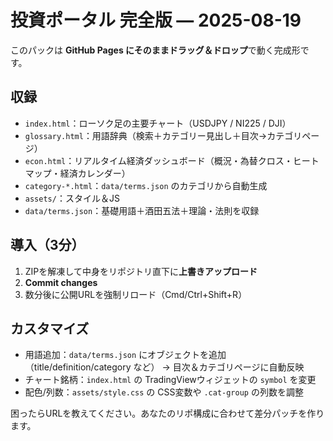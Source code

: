 # 投資ポータル 完全版 — 2025-08-19

このパックは **GitHub Pages にそのままドラッグ＆ドロップ**で動く完成形です。

## 収録
- `index.html`：ローソク足の主要チャート（USDJPY / NI225 / DJI）
- `glossary.html`：用語辞典（検索＋カテゴリー見出し＋目次→カテゴリページ）
- `econ.html`：リアルタイム経済ダッシュボード（概況・為替クロス・ヒートマップ・経済カレンダー）
- `category-*.html`：`data/terms.json` のカテゴリから自動生成
- `assets/`：スタイル＆JS
- `data/terms.json`：基礎用語＋酒田五法＋理論・法則を収録

## 導入（3分）
1. ZIPを解凍して中身をリポジトリ直下に**上書きアップロード**
2. **Commit changes**
3. 数分後に公開URLを強制リロード（Cmd/Ctrl+Shift+R）

## カスタマイズ
- 用語追加：`data/terms.json` にオブジェクトを追加（title/definition/category など） → 目次＆カテゴリページに自動反映
- チャート銘柄：`index.html` の TradingViewウィジェットの `symbol` を変更
- 配色/列数：`assets/style.css` の CSS変数や `.cat-group` の列数を調整

困ったらURLを教えてください。あなたのリポ構成に合わせて差分パッチを作ります。

